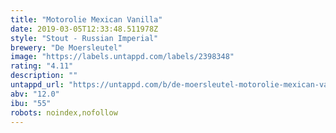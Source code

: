 ```yaml
---
title: "Motorolie Mexican Vanilla"
date: 2019-03-05T12:33:48.511978Z
style: "Stout - Russian Imperial"
brewery: "De Moersleutel"
image: "https://labels.untappd.com/labels/2398348"
rating: "4.11"
description: ""
untappd_url: "https://untappd.com/b/de-moersleutel-motorolie-mexican-vanilla/2398348"
abv: "12.0"
ibu: "55"
robots: noindex,nofollow
---
```

